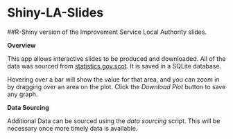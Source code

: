 # Shiny-LA-Slides
##R-Shiny version of the Improvement Service Local Authority slides.

**Overview**

This app allows interactive slides to be produced and downloaded. 
All of the data was sourced from [statistics.gov.scot](http://statistics.gov.scot/). It is saved in a SQLite database.

Hovering over a bar will show the value for that area, and you can zoom in by dragging over an area on the plot.
Click the *Download Plot* button to save any graph.

**Data Sourcing**

Additional Data can be sourced using the *data sourcing* script. This will be necessary once more timely data is available.
